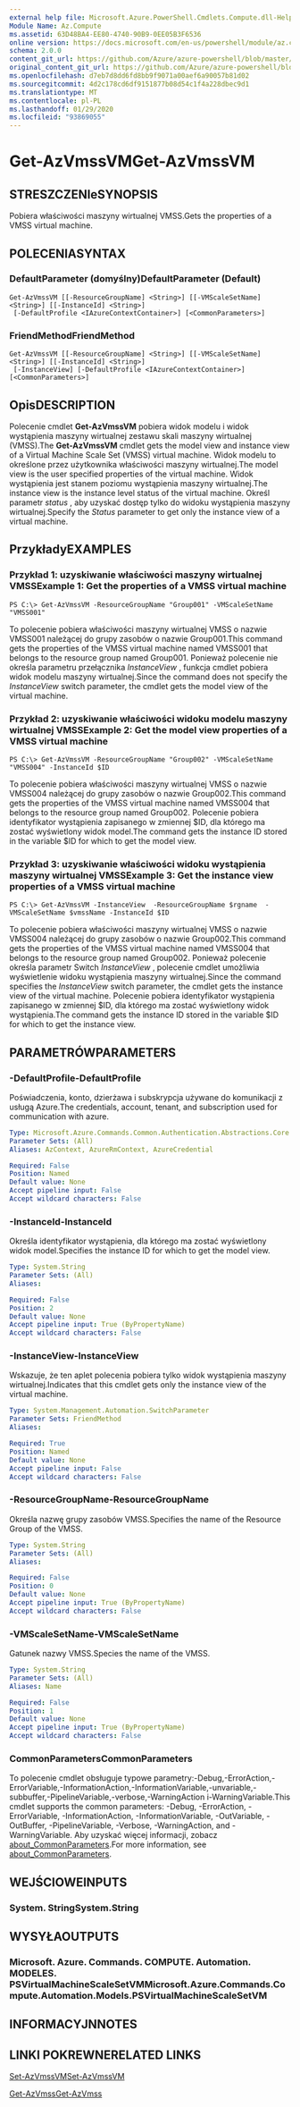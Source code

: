 ```yaml
---
external help file: Microsoft.Azure.PowerShell.Cmdlets.Compute.dll-Help.xml
Module Name: Az.Compute
ms.assetid: 63D48BA4-EE80-4740-90B9-0EE05B3F6536
online version: https://docs.microsoft.com/en-us/powershell/module/az.compute/get-azvmssvm
schema: 2.0.0
content_git_url: https://github.com/Azure/azure-powershell/blob/master/src/Compute/Compute/help/Get-AzVmssVM.md
original_content_git_url: https://github.com/Azure/azure-powershell/blob/master/src/Compute/Compute/help/Get-AzVmssVM.md
ms.openlocfilehash: d7eb7d8dd6fd8bb9f9071a00aef6a90057b81d02
ms.sourcegitcommit: 4d2c178cd6df9151877b08d54c1f4a228dbec9d1
ms.translationtype: MT
ms.contentlocale: pl-PL
ms.lasthandoff: 01/29/2020
ms.locfileid: "93869055"
---
```

# <span data-ttu-id="2e1d9-101">Get-AzVmssVM</span><span class="sxs-lookup"><span data-stu-id="2e1d9-101">Get-AzVmssVM</span></span>

## <span data-ttu-id="2e1d9-102">STRESZCZENIe</span><span class="sxs-lookup"><span data-stu-id="2e1d9-102">SYNOPSIS</span></span>
<span data-ttu-id="2e1d9-103">Pobiera właściwości maszyny wirtualnej VMSS.</span><span class="sxs-lookup"><span data-stu-id="2e1d9-103">Gets the properties of a VMSS virtual machine.</span></span>

## <span data-ttu-id="2e1d9-104">POLECENIA</span><span class="sxs-lookup"><span data-stu-id="2e1d9-104">SYNTAX</span></span>

### <span data-ttu-id="2e1d9-105">DefaultParameter (domyślny)</span><span class="sxs-lookup"><span data-stu-id="2e1d9-105">DefaultParameter (Default)</span></span>
```
Get-AzVmssVM [[-ResourceGroupName] <String>] [[-VMScaleSetName] <String>] [[-InstanceId] <String>]
 [-DefaultProfile <IAzureContextContainer>] [<CommonParameters>]
```

### <span data-ttu-id="2e1d9-106">FriendMethod</span><span class="sxs-lookup"><span data-stu-id="2e1d9-106">FriendMethod</span></span>
```
Get-AzVmssVM [[-ResourceGroupName] <String>] [[-VMScaleSetName] <String>] [[-InstanceId] <String>]
 [-InstanceView] [-DefaultProfile <IAzureContextContainer>] [<CommonParameters>]
```

## <span data-ttu-id="2e1d9-107">Opis</span><span class="sxs-lookup"><span data-stu-id="2e1d9-107">DESCRIPTION</span></span>
<span data-ttu-id="2e1d9-108">Polecenie cmdlet **Get-AzVmssVM** pobiera widok modelu i widok wystąpienia maszyny wirtualnej zestawu skali maszyny wirtualnej (VMSS).</span><span class="sxs-lookup"><span data-stu-id="2e1d9-108">The **Get-AzVmssVM** cmdlet gets the model view and instance view of a Virtual Machine Scale Set (VMSS) virtual machine.</span></span>
<span data-ttu-id="2e1d9-109">Widok modelu to określone przez użytkownika właściwości maszyny wirtualnej.</span><span class="sxs-lookup"><span data-stu-id="2e1d9-109">The model view is the user specified properties of the virtual machine.</span></span>
<span data-ttu-id="2e1d9-110">Widok wystąpienia jest stanem poziomu wystąpienia maszyny wirtualnej.</span><span class="sxs-lookup"><span data-stu-id="2e1d9-110">The instance view is the instance level status of the virtual machine.</span></span>
<span data-ttu-id="2e1d9-111">Określ parametr *status* , aby uzyskać dostęp tylko do widoku wystąpienia maszyny wirtualnej.</span><span class="sxs-lookup"><span data-stu-id="2e1d9-111">Specify the *Status* parameter to get only the instance view of a virtual machine.</span></span>

## <span data-ttu-id="2e1d9-112">Przykłady</span><span class="sxs-lookup"><span data-stu-id="2e1d9-112">EXAMPLES</span></span>

### <span data-ttu-id="2e1d9-113">Przykład 1: uzyskiwanie właściwości maszyny wirtualnej VMSS</span><span class="sxs-lookup"><span data-stu-id="2e1d9-113">Example 1: Get the properties of a VMSS virtual machine</span></span>
```
PS C:\> Get-AzVmssVM -ResourceGroupName "Group001" -VMScaleSetName "VMSS001"
```

<span data-ttu-id="2e1d9-114">To polecenie pobiera właściwości maszyny wirtualnej VMSS o nazwie VMSS001 należącej do grupy zasobów o nazwie Group001.</span><span class="sxs-lookup"><span data-stu-id="2e1d9-114">This command gets the properties of the VMSS virtual machine named VMSS001 that belongs to the resource group named Group001.</span></span>
<span data-ttu-id="2e1d9-115">Ponieważ polecenie nie określa parametru przełącznika *InstanceView* , funkcja cmdlet pobiera widok modelu maszyny wirtualnej.</span><span class="sxs-lookup"><span data-stu-id="2e1d9-115">Since the command does not specify the *InstanceView* switch parameter, the cmdlet gets the model view of the virtual machine.</span></span>

### <span data-ttu-id="2e1d9-116">Przykład 2: uzyskiwanie właściwości widoku modelu maszyny wirtualnej VMSS</span><span class="sxs-lookup"><span data-stu-id="2e1d9-116">Example 2: Get the model view properties of a VMSS virtual machine</span></span>
```
PS C:\> Get-AzVmssVM -ResourceGroupName "Group002" -VMScaleSetName "VMSS004" -InstanceId $ID
```

<span data-ttu-id="2e1d9-117">To polecenie pobiera właściwości maszyny wirtualnej VMSS o nazwie VMSS004 należącej do grupy zasobów o nazwie Group002.</span><span class="sxs-lookup"><span data-stu-id="2e1d9-117">This command gets the properties of the VMSS virtual machine named VMSS004 that belongs to the resource group named Group002.</span></span>
<span data-ttu-id="2e1d9-118">Polecenie pobiera identyfikator wystąpienia zapisanego w zmiennej $ID, dla którego ma zostać wyświetlony widok model.</span><span class="sxs-lookup"><span data-stu-id="2e1d9-118">The command gets the instance ID stored in the variable $ID for which to get the model view.</span></span>

### <span data-ttu-id="2e1d9-119">Przykład 3: uzyskiwanie właściwości widoku wystąpienia maszyny wirtualnej VMSS</span><span class="sxs-lookup"><span data-stu-id="2e1d9-119">Example 3: Get the instance view properties of a VMSS virtual machine</span></span>
```
PS C:\> Get-AzVmssVM -InstanceView  -ResourceGroupName $rgname  -VMScaleSetName $vmssName -InstanceId $ID
```

<span data-ttu-id="2e1d9-120">To polecenie pobiera właściwości maszyny wirtualnej VMSS o nazwie VMSS004 należącej do grupy zasobów o nazwie Group002.</span><span class="sxs-lookup"><span data-stu-id="2e1d9-120">This command gets the properties of the VMSS virtual machine named VMSS004 that belongs to the resource group named Group002.</span></span>
<span data-ttu-id="2e1d9-121">Ponieważ polecenie określa parametr Switch *InstanceView* , polecenie cmdlet umożliwia wyświetlenie widoku wystąpienia maszyny wirtualnej.</span><span class="sxs-lookup"><span data-stu-id="2e1d9-121">Since the command specifies the *InstanceView* switch parameter, the cmdlet gets the instance view of the virtual machine.</span></span>
<span data-ttu-id="2e1d9-122">Polecenie pobiera identyfikator wystąpienia zapisanego w zmiennej $ID, dla którego ma zostać wyświetlony widok wystąpienia.</span><span class="sxs-lookup"><span data-stu-id="2e1d9-122">The command gets the instance ID stored in the variable $ID for which to get the instance view.</span></span>

## <span data-ttu-id="2e1d9-123">PARAMETRÓW</span><span class="sxs-lookup"><span data-stu-id="2e1d9-123">PARAMETERS</span></span>

### <span data-ttu-id="2e1d9-124">-DefaultProfile</span><span class="sxs-lookup"><span data-stu-id="2e1d9-124">-DefaultProfile</span></span>
<span data-ttu-id="2e1d9-125">Poświadczenia, konto, dzierżawa i subskrypcja używane do komunikacji z usługą Azure.</span><span class="sxs-lookup"><span data-stu-id="2e1d9-125">The credentials, account, tenant, and subscription used for communication with azure.</span></span>

```yaml
Type: Microsoft.Azure.Commands.Common.Authentication.Abstractions.Core.IAzureContextContainer
Parameter Sets: (All)
Aliases: AzContext, AzureRmContext, AzureCredential

Required: False
Position: Named
Default value: None
Accept pipeline input: False
Accept wildcard characters: False
```

### <span data-ttu-id="2e1d9-126">-InstanceId</span><span class="sxs-lookup"><span data-stu-id="2e1d9-126">-InstanceId</span></span>
<span data-ttu-id="2e1d9-127">Określa identyfikator wystąpienia, dla którego ma zostać wyświetlony widok model.</span><span class="sxs-lookup"><span data-stu-id="2e1d9-127">Specifies the instance ID for which to get the model view.</span></span>

```yaml
Type: System.String
Parameter Sets: (All)
Aliases:

Required: False
Position: 2
Default value: None
Accept pipeline input: True (ByPropertyName)
Accept wildcard characters: False
```

### <span data-ttu-id="2e1d9-128">-InstanceView</span><span class="sxs-lookup"><span data-stu-id="2e1d9-128">-InstanceView</span></span>
<span data-ttu-id="2e1d9-129">Wskazuje, że ten aplet polecenia pobiera tylko widok wystąpienia maszyny wirtualnej.</span><span class="sxs-lookup"><span data-stu-id="2e1d9-129">Indicates that this cmdlet gets only the instance view of the virtual machine.</span></span>

```yaml
Type: System.Management.Automation.SwitchParameter
Parameter Sets: FriendMethod
Aliases:

Required: True
Position: Named
Default value: None
Accept pipeline input: False
Accept wildcard characters: False
```

### <span data-ttu-id="2e1d9-130">-ResourceGroupName</span><span class="sxs-lookup"><span data-stu-id="2e1d9-130">-ResourceGroupName</span></span>
<span data-ttu-id="2e1d9-131">Określa nazwę grupy zasobów VMSS.</span><span class="sxs-lookup"><span data-stu-id="2e1d9-131">Specifies the name of the Resource Group of the VMSS.</span></span>

```yaml
Type: System.String
Parameter Sets: (All)
Aliases:

Required: False
Position: 0
Default value: None
Accept pipeline input: True (ByPropertyName)
Accept wildcard characters: False
```

### <span data-ttu-id="2e1d9-132">-VMScaleSetName</span><span class="sxs-lookup"><span data-stu-id="2e1d9-132">-VMScaleSetName</span></span>
<span data-ttu-id="2e1d9-133">Gatunek nazwy VMSS.</span><span class="sxs-lookup"><span data-stu-id="2e1d9-133">Species the name of the VMSS.</span></span>

```yaml
Type: System.String
Parameter Sets: (All)
Aliases: Name

Required: False
Position: 1
Default value: None
Accept pipeline input: True (ByPropertyName)
Accept wildcard characters: False
```

### <span data-ttu-id="2e1d9-134">CommonParameters</span><span class="sxs-lookup"><span data-stu-id="2e1d9-134">CommonParameters</span></span>
<span data-ttu-id="2e1d9-135">To polecenie cmdlet obsługuje typowe parametry:-Debug,-ErrorAction,-ErrorVariable,-InformationAction,-InformationVariable,-unvariable,-subbuffer,-PipelineVariable,-verbose,-WarningAction i-WarningVariable.</span><span class="sxs-lookup"><span data-stu-id="2e1d9-135">This cmdlet supports the common parameters: -Debug, -ErrorAction, -ErrorVariable, -InformationAction, -InformationVariable, -OutVariable, -OutBuffer, -PipelineVariable, -Verbose, -WarningAction, and -WarningVariable.</span></span> <span data-ttu-id="2e1d9-136">Aby uzyskać więcej informacji, zobacz [about_CommonParameters](https://go.microsoft.com/fwlink/?LinkID=113216).</span><span class="sxs-lookup"><span data-stu-id="2e1d9-136">For more information, see [about_CommonParameters](https://go.microsoft.com/fwlink/?LinkID=113216).</span></span>

## <span data-ttu-id="2e1d9-137">WEJŚCIOWE</span><span class="sxs-lookup"><span data-stu-id="2e1d9-137">INPUTS</span></span>

### <span data-ttu-id="2e1d9-138">System. String</span><span class="sxs-lookup"><span data-stu-id="2e1d9-138">System.String</span></span>

## <span data-ttu-id="2e1d9-139">WYSYŁA</span><span class="sxs-lookup"><span data-stu-id="2e1d9-139">OUTPUTS</span></span>

### <span data-ttu-id="2e1d9-140">Microsoft. Azure. Commands. COMPUTE. Automation. MODELES. PSVirtualMachineScaleSetVM</span><span class="sxs-lookup"><span data-stu-id="2e1d9-140">Microsoft.Azure.Commands.Compute.Automation.Models.PSVirtualMachineScaleSetVM</span></span>

## <span data-ttu-id="2e1d9-141">INFORMACYJN</span><span class="sxs-lookup"><span data-stu-id="2e1d9-141">NOTES</span></span>

## <span data-ttu-id="2e1d9-142">LINKI POKREWNE</span><span class="sxs-lookup"><span data-stu-id="2e1d9-142">RELATED LINKS</span></span>

[<span data-ttu-id="2e1d9-143">Set-AzVmssVM</span><span class="sxs-lookup"><span data-stu-id="2e1d9-143">Set-AzVmssVM</span></span>](./Set-AzVmssVM.md)

[<span data-ttu-id="2e1d9-144">Get-AzVmss</span><span class="sxs-lookup"><span data-stu-id="2e1d9-144">Get-AzVmss</span></span>](./Get-AzVmss.md)


